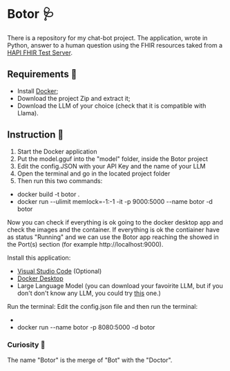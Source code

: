 # Botor 🩺
There is a repository for my chat-bot project. The application, wrote in Python, answer to a human question using the FHIR resources taked from a [HAPI FHIR Test Server](https://hapi.fhir.org/).

## Requirements 📝
- Install [Docker](https://www.docker.com/products/docker-desktop/);
- Download the project Zip and extract it;
- Download the LLM of your choice (check that it is compatible with Llama).

## Instruction 📖
1. Start the Docker application
2. Put the model.gguf into the "model" folder, inside the Botor project
3. Edit the config.JSON with your API Key and the name of your LLM
4. Open the terminal and go in the located project folder
5. Then run this two commands: 
  - docker build -t botor .
  - docker run --ulimit memlock=-1:-1 -it -p 9000:5000 --name botor -d botor

Now you can check if everything is ok going to the docker desktop app and check the images and the container. If everything is ok the contiainer have as status "Running" and we can use the Botor app reaching the showed in the Port(s) section (for example http://localhost:9000).
    
Install this application:

- [Visual Studio Code](https://code.visualstudio.com/download) (Optional)
- [Docker Desktop](https://www.docker.com/products/docker-desktop/)
- Large Language Model (you can download your favoirite LLM, but if you don't don't know any LLM, you could try [this](https://huggingface.co/TheBloke/Mistral-7B-Instruct-v0.1-GGUF) one.)

Run the terminal:
Edit the config.json file and then run the terminal:

- 
- docker run --name botor -p 8080:5000 -d botor

### Curiosity 🧐
The name "Botor" is the merge of "Bot" with the "Doctor".

